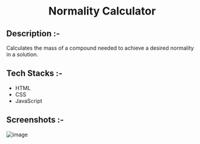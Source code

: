 # <p align="center">Normality Calculator</p>

## Description :-

Calculates the mass of a compound needed to achieve a desired normality in a solution.

## Tech Stacks :-

- HTML
- CSS
- JavaScript

## Screenshots :-

![image](https://github.com/user-attachments/assets/c2cc4d6a-11cc-428e-9d65-1b425d83d347)
